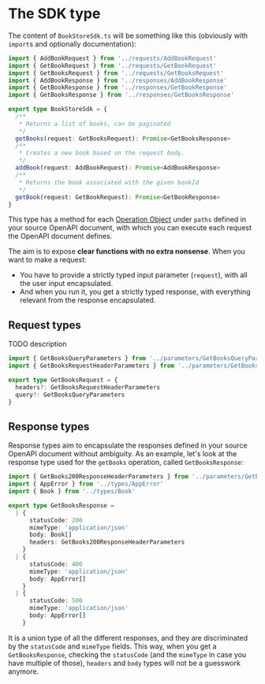 # The SDK type

The content of `BookStoreSdk.ts` will be something like this (obviously with `import`s and optionally documentation):

```typescript
import { AddBookRequest } from '../requests/AddBookRequest'
import { GetBookRequest } from '../requests/GetBookRequest'
import { GetBooksRequest } from '../requests/GetBooksRequest'
import { AddBookResponse } from '../responses/AddBookResponse'
import { GetBookResponse } from '../responses/GetBookResponse'
import { GetBooksResponse } from '../responses/GetBooksResponse'

export type BookStoreSdk = {
  /**
   * Returns a list of books, can be paginated
   */
  getBooks(request: GetBooksRequest): Promise<GetBooksResponse>
  /**
   * Creates a new book based on the request body.
   */
  addBook(request: AddBookRequest): Promise<AddBookResponse>
  /**
   * Returns the book associated with the given bookId
   */
  getBook(request: GetBookRequest): Promise<GetBookResponse>
}
```

This type has a method for each [Operation Object](https://spec.openapis.org/oas/v3.1.0#operation-object) under `paths` defined in your source OpenAPI document, with which you can execute each request the OpenAPI document defines.

The aim is to expose **clear functions with no extra nonsense**. When you want to make a request:

- You have to provide a strictly typed input parameter (`request`), with all the user input encapsulated.
- And when you run it, you get a strictly typed response, with everything relevant from the response encapsulated.

## Request types

TODO description

```typescript
import { GetBooksQueryParameters } from '../parameters/GetBooksQueryParameters'
import { GetBooksRequestHeaderParameters } from '../parameters/GetBooksRequestHeaderParameters'

export type GetBooksRequest = {
  headers?: GetBooksRequestHeaderParameters
  query?: GetBooksQueryParameters
}
```

## Response types

Response types aim to encapsulate the responses defined in your source OpenAPI document without ambiguity. As an example, let's look at the response type used for the `getBooks` operation, called `GetBooksResponse`:

```typescript
import { GetBooks200ResponseHeaderParameters } from '../parameters/GetBooks200ResponseHeaderParameters'
import { AppError } from '../types/AppError'
import { Book } from '../types/Book'

export type GetBooksResponse =
  | {
      statusCode: 200
      mimeType: 'application/json'
      body: Book[]
      headers: GetBooks200ResponseHeaderParameters
    }
  | {
      statusCode: 400
      mimeType: 'application/json'
      body: AppError[]
    }
  | {
      statusCode: 500
      mimeType: 'application/json'
      body: AppError[]
    }
```

It is a union type of all the different responses, and they are discriminated by the `statusCode` and `mimeType` fields. This way, when you get a `GetBooksResponse`, checking the `statusCode` (and the `mimeType` in case you have multiple of those), `headers` and `body` types will not be a guesswork anymore.
